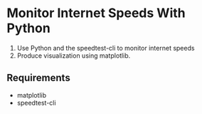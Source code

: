 # Monitor Internet Speeds With Python

1. Use Python and the speedtest-cli to monitor internet speeds
2. Produce visualization using matplotlib.

## Requirements

- matplotlib
- speedtest-cli
